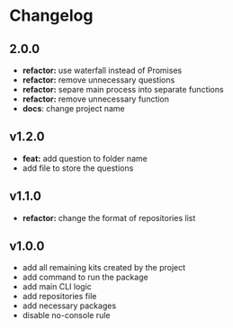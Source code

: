 # Changelog

## 2.0.0

- **refactor:** use waterfall instead of Promises
- **refactor:** remove unnecessary questions
- **refactor:** separe main process into separate functions
- **refactor:** remove unnecessary function
- **docs**: change project name

## v1.2.0

- **feat:** add question to folder name
- add file to store the questions

## v1.1.0

- **refactor:** change the format of repositories list

## v1.0.0

- add all remaining kits created by the project
- add command to run the package
- add main CLI logic
- add repositories file
- add necessary packages
- disable no-console rule
